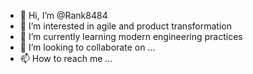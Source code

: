- 👋 Hi, I’m @Rank8484
- 👀 I’m interested in agile and product transformation
- 🌱 I’m currently learning modern engineering practices
- 💞️ I’m looking to collaborate on ...
- 📫 How to reach me ...

